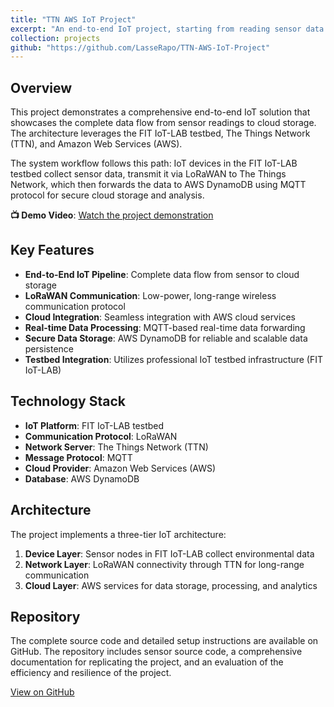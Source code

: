 ```yaml
---
title: "TTN AWS IoT Project"
excerpt: "An end-to-end IoT project, starting from reading sensor data to storing the data securely in the cloud. <br/><img src='/images/iot.png'>"
collection: projects
github: "https://github.com/LasseRapo/TTN-AWS-IoT-Project"
---
```


## Overview

This project demonstrates a comprehensive end-to-end IoT solution that showcases the complete data flow from sensor readings to cloud storage. The architecture leverages the FIT IoT-LAB testbed, The Things Network (TTN), and Amazon Web Services (AWS).

The system workflow follows this path: IoT devices in the FIT IoT-LAB testbed collect sensor data, transmit it via LoRaWAN to The Things Network, which then forwards the data to AWS DynamoDB using MQTT protocol for secure cloud storage and analysis.

**📺 Demo Video**: [Watch the project demonstration](https://youtu.be/l7ZJS32fN-E)

## Key Features

- **End-to-End IoT Pipeline**: Complete data flow from sensor to cloud storage
- **LoRaWAN Communication**: Low-power, long-range wireless communication protocol
- **Cloud Integration**: Seamless integration with AWS cloud services
- **Real-time Data Processing**: MQTT-based real-time data forwarding
- **Secure Data Storage**: AWS DynamoDB for reliable and scalable data persistence
- **Testbed Integration**: Utilizes professional IoT testbed infrastructure (FIT IoT-LAB)

## Technology Stack

- **IoT Platform**: FIT IoT-LAB testbed
- **Communication Protocol**: LoRaWAN
- **Network Server**: The Things Network (TTN)
- **Message Protocol**: MQTT
- **Cloud Provider**: Amazon Web Services (AWS)
- **Database**: AWS DynamoDB

## Architecture

The project implements a three-tier IoT architecture:

1. **Device Layer**: Sensor nodes in FIT IoT-LAB collect environmental data
2. **Network Layer**: LoRaWAN connectivity through TTN for long-range communication
3. **Cloud Layer**: AWS services for data storage, processing, and analytics

## Repository

The complete source code and detailed setup instructions are available on GitHub. The repository includes sensor source code, a comprehensive documentation for replicating the project, and an evaluation of the efficiency and resilience of the project.

[View on GitHub](https://github.com/LasseRapo/TTN-AWS-IoT-Project)
